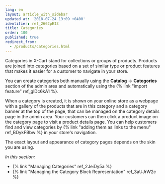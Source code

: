 ```yaml
---
lang: en
layout: article_with_sidebar
updated_at: '2018-07-24 13:09 +0400'
identifier: ref_2662pEI3
title: Categories
order: 100
published: true
redirect_from:
  - /products/categories.html
---
```

Categories in X-Cart stand for collections or groups of products. Products are joined into categories based on a set of similar type or product features that makes it easier for a customer to navigate in your store. 

You can create categories both manually using the **Catalog** -> **Categories** section of the admin area and automatically using the {% link "import feature" ref_glDc6kA1 %}.

When a category is created, it is shown on your online store as a webpage with a gallery of the products that are in this category and a category banner at the top of the page, that can be managed on the category details page in the admin area. Your customers can then click a product image on the category page to visit a product details page. You can help customers find and view categories by {% link "adding them as links to the menu" ref_BDykFBbw %} in your store's navigation.

The exact layout and appearance of category pages depends on the skin you are using.

_In this section:_

*  {% link "Managing Categories" ref_2JeiDy5a %}
*  {% link "Managing the Category Block Representation" ref_3aUJrW2c %}
